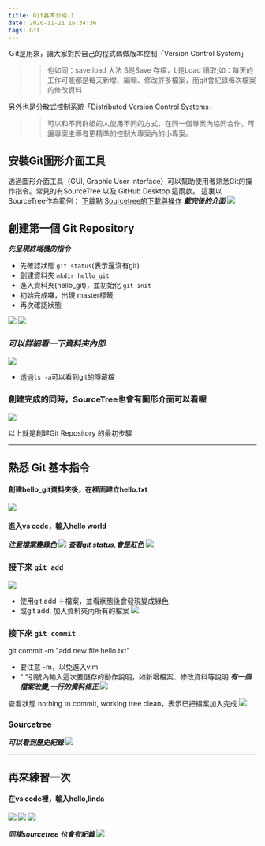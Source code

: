 ```yaml
---
title: Git基本介紹-1
date: 2020-11-21 16:34:36
tags: Git 
---
```

Ｇit是用來，讓大家對於自己的程式碼做版本控制「Version Control System」
>>也如同：save load 大法
 S是Save 存檔，L是Load 讀取;如：每天的工作可能都是每天新增、編輯、修改許多檔案，而git會紀錄每次檔案的修改資料

另外也是分散式控制系統「Distributed Version Control Systems」
>>可以和不同群組的人使用不同的方式，在同一個專案內協同合作。可讓專案主導者更精準的控制大專案內的小專案。

## 安裝Git圖形介面工具
透過圖形介面工具（GUI, Graphic User Interface）可以幫助使用者熟悉Git的操作指令。常見的有SourceTree 以及 GitHub Desktop 這兩款。
這裏以SourceTree作為範例：
[下載點](https://www.sourcetreeapp.com/)
[Sourcetree的下載與操作](https://ithelp.ithome.com.tw/articles/10206852)
  ***載完後的介面***
![](https://i.imgur.com/04TzJ0s.png)

## 創建第一個 Git Repository
 ***先呈現終端機的指令***

* 先確認狀態 `git status`(表示還沒有git)
* 創建資料夾 `mkdir hello_git`
* 進入資料夾(hello_git)，並初始化 `git init`
* 初始完成囉，出現 master標籤
* 再次確認狀態

![](https://i.imgur.com/kneVHZx.png)
![](https://i.imgur.com/URJ3bOu.png)


### ***可以詳細看一下資料夾內部***
![](https://i.imgur.com/hT0CUMo.png)
* 透過`ls -a`可以看到git的隱藏檔

### 創建完成的同時，SourceTree也會有圖形介面可以看喔
![](https://i.imgur.com/59As6HT.png)

以上就是創建Git Repository 的最初步驟

--- 

## 熟悉 Git 基本指令 
#### 創建hello_git資料夾後，在裡面建立hello.txt
![](https://i.imgur.com/SD39uTZ.png)

#### 進入vs code，輸入hello world 
  ***注意檔案變綠色***
![](https://i.imgur.com/bdKBKX3.png)
 ***查看git status,會是紅色***
 ![](https://i.imgur.com/vjDWNJh.png)

### 接下來 `git add`
 ![](https://i.imgur.com/PSUh7Zc.png)
* 使用git add ＋檔案，並看狀態後會發現變成綠色
* 或git add. 加入資料夾內所有的檔案
![](https://i.imgur.com/dtVWtYp.png)


### 接下來 `git commit`
git commit -m "add new file hello.txt"
* 要注意 -m，以免進入vim
* " "引號內輸入這次要儲存的動作說明，如新增檔案、修改資料等說明
***有一個檔案改變,一行的資料修正***
![](https://i.imgur.com/8O82KJE.png)

查看狀態
 nothing to commit, working tree clean，表示已把檔案加入完成
![](https://i.imgur.com/V8fUljG.png)

### Sourcetree
 ***可以看到歷史紀錄***
![](https://i.imgur.com/OUFvghP.png)

---

## 再來練習一次
#### 在vs code裡，輸入hello,linda
![](https://i.imgur.com/IA3JOLy.png)
![](https://i.imgur.com/Emcv1oF.png)
![](https://i.imgur.com/gH1cFEV.png)

***同樣sourcetree 也會有紀錄***
![](https://i.imgur.com/57n8uaP.png)
